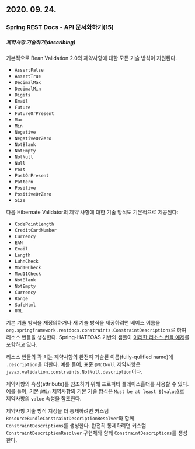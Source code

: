 ## 2020. 09. 24.

### Spring REST Docs - API 문서화하기(15)

##### 제약사항 기술하기(describing)

기본적으로 Bean Validation 2.0의 제약사항에 대한 모든 기술 방식이 지원된다.

- `AssertFalse`
- `AssertTrue`
- `DecimalMax`
- `DecimalMin`
- `Digits`
- `Email`
- `Future`
- `FutureOrPresent`
- `Max`
- `Min`
- `Negative`
- `NegativeOrZero`
- `NotBlank`
- `NotEmpty`
- `NotNull`
- `Null`
- `Past`
- `PastOrPresent`
- `Pattern`
- `Positive`
- `PositiveOrZero`
- `Size`

다음 Hibernate Validator의 제약 사항에 대한 기술 방식도 기본적으로 제공된다:

- `CodePointLength`
- `CreditCardNumber`
- `Currency`
- `EAN`
- `Email`
- `Length`
- `LuhnCheck`
- `Mod10Check`
- `Mod11Check`
- `NotBlank`
- `NotEmpty`
- `Currency`
- `Range`
- `SafeHtml`
- `URL`

기본 기술 방식을 재정의하거나 새 기술 방식을 제공하려면 베이스 이름을 `org.springframework.restdocs.constraints.ConstraintDescriptions`로 하여 리소스 번들을 생성한다. Spring-HATEOAS 기반의 샘플이 [이러한 리소스 번들 예제][spring-hateoas-sample-resource-bundle]를 포함하고 있다.

리소스 번들의 각 키는 제약사항의 완전히 기술된 이름(fully-qulified name)에 `.description`을 더한다. 예를 들어, 표준 `@NotNull` 제약사항은 `javax.validation.constraints.NotNull.description`이다.

제약사항의 속성(attribute)를 참조하기 위해 프로퍼티 플레이스홀더를 사용할 수 있다. 예를 들어, 기본 `@Min` 제약사항의 기본 기술 방식은 `Must be at least ${value}`로 제약사항의 `value` 속성을 참조한다.

제약사항 기술 방식 지정을 더 통제하려면 커스텀 `ResourceBundleConstraintDescriptionResolver`와 함께 `ConstraintDescriptions`를 생성한다. 완전히 통제하려면 커스텀 `ConstraintDescriptionResolver` 구현체와 함께 `ConstraintDescriptions`를 생성한다.



[spring-hateoas-sample-resource-bundle]: https://github.com/spring-projects/spring-restdocs/tree/v2.0.5.RELEASE/samples/rest-notes-spring-hateoas/src/test/resources/org/springframework/restdocs/constraints/ConstraintDescriptions.properties